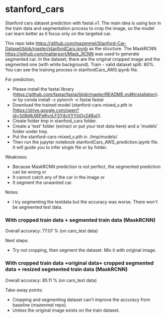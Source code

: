 # stanford_cars
Stanford cars dataset prediction with fastai.v1. The main idea is using box in the train data and segmentation process to crop the image, so the model can learn better as it focus only on the targeted car. 

This repo take https://github.com/mazenmel/Stanford-Car-Dataset/blob/master/stanfordCars.ipynb as the structure. The MaskRCNN https://github.com/matterport/Mask_RCNN was used to generate segmented car. In the dataset, there are the original cropped image and the segmented one (with white background). Train - valid dataset split: 80%. You can see the training process in stanfordCars_AWS.ipynb file. 

For prediction, 
- Please install the fastai library (https://github.com/fastai/fastai/blob/master/README.md#installation). or by conda install -c pytorch -c fastai fastai
- Download the trained model (stanford-cars-mixed_v.pth in [https://drive.google.com/open?id=1zI8djkX6PqKynLFSY4cVYYjiiOy246uj]). 
- Create folder tmp in stanford_cars folder.
- Create a 'test' folder (extract or put your test data here) and a 'models' folder under tmp.
- Put the stanford-cars-mixed_v.pth in ./tmp/models/
- Then run the jupyter notebook stanfordCars_AWS_prediction.ipynb file. It will guide you to infer single file or by folder.

Weakness:
- Because MaskRCNN prediction is not perfect, the segmented prediction can be wrong or 
- It cannot catch any of the car in the image or
- It segment the unwanted car.

Notes:
- I try segmenting the testdata but the accuracy was worse. There won't be segmented test data.

### With cropped train data + segmented train data (MaskRCNN)
Overall accuracy: 77.07 % (on cars_test data)

Next steps:
- Try not cropping, then segment the dataset. Mix it with original image.

### With cropped train data +original data+ cropped segmented data + resized segmented train data (MaskRCNN)
Overall accuracy: 85.11 % (on cars_test data)

Take-away points:
- Cropping and segmenting dataset can't improve the accuracy from baseline (mazenmel repo).
- Unless the original image exists on the train dataest.

